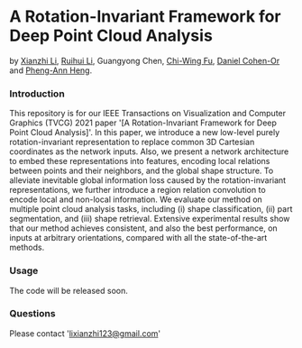 # A Rotation-Invariant Framework for Deep Point Cloud Analysis
by [Xianzhi Li](https://nini-lxz.github.io/), [Ruihui Li](https://liruihui.github.io/), Guangyong Chen, [Chi-Wing Fu](https://www.cse.cuhk.edu.hk/~cwfu/), [Daniel Cohen-Or](https://www.cs.tau.ac.il/~dcor/) and [Pheng-Ann Heng](http://www.cse.cuhk.edu.hk/~pheng/).

### Introduction
This repository is for our IEEE Transactions on Visualization and Computer Graphics (TVCG) 2021 paper '[A Rotation-Invariant Framework for Deep Point Cloud Analysis]'. In this paper, we introduce a new low-level purely rotation-invariant representation to replace common 3D Cartesian coordinates as the network inputs. Also, we present a network architecture to embed these representations into features, encoding local relations between points and their neighbors, and the global shape structure. To alleviate inevitable global information loss caused by the rotation-invariant representations, we further introduce a region relation convolution to encode local and non-local information. We evaluate our method on multiple point cloud analysis tasks, including (i) shape classification, (ii) part segmentation, and (iii) shape retrieval. Extensive experimental results show that our method achieves consistent, and also the best performance, on inputs at arbitrary orientations, compared with all the state-of-the-art methods.

### Usage
The code will be released soon.

### Questions
Please contact 'lixianzhi123@gmail.com'


